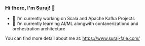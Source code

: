 ### Hi there, I'm [Suraj!](https://www.suraj-fale.com/) 👋

<!--
**surajfale/surajfale** is a ✨ _special_ ✨ repository because its `README.md` (this file) appears on your GitHub profile.
-->

- 🔭 I’m currently working on Scala and Apache Kafka Projects
- 🌱 I’m currently learning AI/ML alongwith contanerizationd and orchestration architecture


You can find more detail about me at: https://www.suraj-fale.com/
